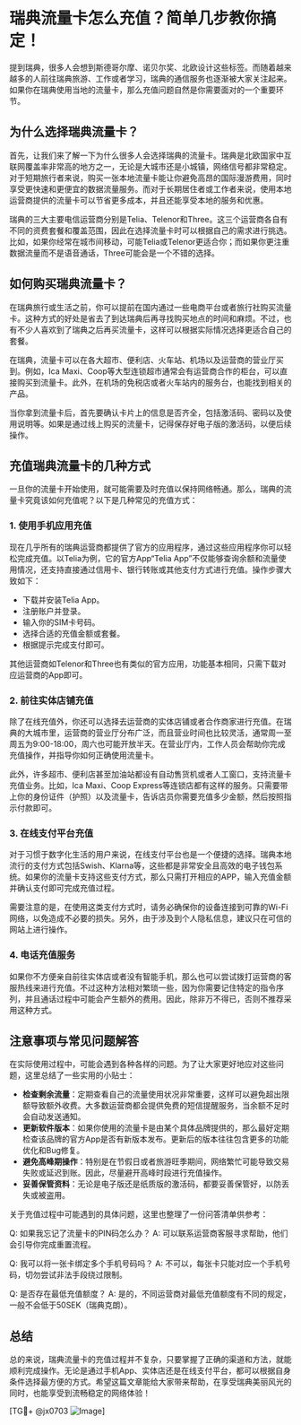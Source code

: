 # 瑞典流量卡怎么充值？简单几步教你搞定！

提到瑞典，很多人会想到斯德哥尔摩、诺贝尔奖、北欧设计这些标签。而随着越来越多的人前往瑞典旅游、工作或者学习，瑞典的通信服务也逐渐被大家关注起来。如果你在瑞典使用当地的流量卡，那么充值问题自然是你需要面对的一个重要环节。

## 为什么选择瑞典流量卡？

首先，让我们来了解一下为什么很多人会选择瑞典的流量卡。瑞典是北欧国家中互联网覆盖率非常高的地方之一，无论是大城市还是小城镇，网络信号都非常稳定。对于短期旅行者来说，购买一张本地流量卡能让你避免高昂的国际漫游费用，同时享受更快速和更便宜的数据流量服务。而对于长期居住者或工作者来说，使用本地运营商提供的流量卡可以节省更多成本，并且还能享受本地的服务和优惠。

瑞典的三大主要电信运营商分别是Telia、Telenor和Three。这三个运营商各自有不同的资费套餐和覆盖范围，因此在选择流量卡时可以根据自己的需求进行挑选。比如，如果你经常在城市间移动，可能Telia或Telenor更适合你；而如果你更注重数据流量而不是语音通话，Three可能会是一个不错的选择。

## 如何购买瑞典流量卡？

在瑞典旅行或生活之前，你可以提前在国内通过一些电商平台或者旅行社购买流量卡。这种方式的好处是省去了到达瑞典后再寻找购买地点的时间和麻烦。不过，也有不少人喜欢到了瑞典之后再买流量卡，这样可以根据实际情况选择更适合自己的套餐。

在瑞典，流量卡可以在各大超市、便利店、火车站、机场以及运营商的营业厅买到。例如，Ica Maxi、Coop等大型连锁超市通常会有运营商合作的柜台，可以直接购买到流量卡。此外，在机场的免税店或者火车站内的服务台，也能找到相关的产品。

当你拿到流量卡后，首先要确认卡片上的信息是否齐全，包括激活码、密码以及使用说明等。如果是通过线上购买的流量卡，记得保存好电子版的激活码，以便后续操作。

## 充值瑞典流量卡的几种方式

一旦你的流量卡开始使用，就可能需要及时充值以保持网络畅通。那么，瑞典的流量卡究竟该如何充值呢？以下是几种常见的充值方式：

### 1. 使用手机应用充值

现在几乎所有的瑞典运营商都提供了官方的应用程序，通过这些应用程序你可以轻松完成充值。以Telia为例，它的官方App“Telia App”不仅能够查询余额和流量使用情况，还支持直接通过信用卡、银行转账或其他支付方式进行充值。操作步骤大致如下：

- 下载并安装Telia App。
- 注册账户并登录。
- 输入你的SIM卡号码。
- 选择合适的充值金额或套餐。
- 根据提示完成支付即可。

其他运营商如Telenor和Three也有类似的官方应用，功能基本相同，只需下载对应运营商的App即可。

### 2. 前往实体店铺充值

除了在线充值外，你还可以选择去运营商的实体店铺或者合作商家进行充值。在瑞典的大城市里，运营商的营业厅分布广泛，而且营业时间也比较灵活，通常周一至周五为9:00-18:00，周六也可能开放半天。在营业厅内，工作人员会帮助你完成充值操作，并指导你如何正确使用流量卡。

此外，许多超市、便利店甚至加油站都设有自动售货机或者人工窗口，支持流量卡充值业务。比如，Ica Maxi、Coop Express等连锁店都有这样的服务。只需要带上你的身份证件（护照）以及流量卡，告诉店员你需要充值多少金额，然后按照指示付款即可。

### 3. 在线支付平台充值

对于习惯于数字化生活的用户来说，在线支付平台也是一个便捷的选择。瑞典本地流行的支付方式包括Swish、Klarna等，这些都是非常安全且高效的电子钱包系统。如果你的流量卡支持这些支付方式，那么只需打开相应的APP，输入充值金额并确认支付即可完成充值过程。

需要注意的是，在使用这类支付方式时，请务必确保你的设备连接到可靠的Wi-Fi网络，以免造成不必要的损失。另外，由于涉及到个人隐私信息，建议只在可信的网站上进行操作。

### 4. 电话充值服务

如果你不方便亲自前往实体店或者没有智能手机，那么也可以尝试拨打运营商的客服热线来进行充值。不过这种方法相对繁琐一些，因为你需要记住特定的指令序列，并且通话过程中可能会产生额外的费用。因此，除非万不得已，否则不推荐采用这种方式。

## 注意事项与常见问题解答

在实际使用过程中，可能会遇到各种各样的问题。为了让大家更好地应对这些问题，这里总结了一些实用的小贴士：

- **检查剩余流量**：定期查看自己的流量使用状况非常重要，这样可以避免超出限额导致额外收费。大多数运营商都会提供免费的短信提醒服务，当余额不足时会自动发送通知。
- **更新软件版本**：如果你使用的流量卡是由某个具体品牌提供的，那么最好定期检查该品牌的官方App是否有新版本发布。更新后的版本往往包含更多的功能优化和Bug修复。
- **避免高峰期操作**：特别是在节假日或者旅游旺季期间，网络繁忙可能导致交易失败或延迟到账。因此，尽量避开高峰时段进行充值操作。
- **妥善保管资料**：无论是电子版还是纸质版的激活码，都要妥善保管好，以防丢失或被盗用。

关于充值过程中可能遇到的具体问题，这里也整理了一份问答清单供参考：

Q: 如果我忘记了流量卡的PIN码怎么办？
A: 可以联系运营商客服寻求帮助，他们会引导你完成重置流程。

Q: 我可以将一张卡绑定多个手机号码吗？
A: 不可以，每张卡只能对应一个手机号码，切勿尝试非法手段绕过限制。

Q: 是否存在最低充值额度？
A: 是的，不同运营商对最低充值额度有不同的规定，一般不会低于50SEK（瑞典克朗）。

## 总结

总的来说，瑞典流量卡的充值过程并不复杂，只要掌握了正确的渠道和方法，就能顺利完成操作。无论是通过手机App、实体店还是在线支付平台，都可以根据自身条件选择最方便的方式。希望这篇文章能给大家带来帮助，在享受瑞典美丽风光的同时，也能享受到流畅稳定的网络体验！

[TG💪+ @jx0703 ![Image](https://github.com/user-attachments/assets/dbca1d08-cadb-493c-b0ec-ad6f7a83f270)]